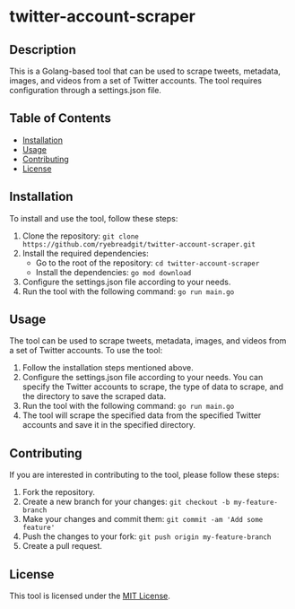 # twitter-account-scraper

## Description
This is a Golang-based tool that can be used to scrape tweets, metadata, images, and videos from a set of Twitter accounts. The tool requires configuration through a settings.json file. 

## Table of Contents
- [Installation](#installation)
- [Usage](#usage)
- [Contributing](#contributing)
- [License](#license)

## Installation
To install and use the tool, follow these steps:
1. Clone the repository: `git clone https://github.com/ryebreadgit/twitter-account-scraper.git`
2. Install the required dependencies: 
    - Go to the root of the repository: `cd twitter-account-scraper`
    - Install the dependencies: `go mod download`
3. Configure the settings.json file according to your needs. 
4. Run the tool with the following command: `go run main.go`

## Usage
The tool can be used to scrape tweets, metadata, images, and videos from a set of Twitter accounts. To use the tool:
1. Follow the installation steps mentioned above.
2. Configure the settings.json file according to your needs. You can specify the Twitter accounts to scrape, the type of data to scrape, and the directory to save the scraped data.
3. Run the tool with the following command: `go run main.go`
4. The tool will scrape the specified data from the specified Twitter accounts and save it in the specified directory.

## Contributing
If you are interested in contributing to the tool, please follow these steps:
1. Fork the repository.
2. Create a new branch for your changes: `git checkout -b my-feature-branch`
3. Make your changes and commit them: `git commit -am 'Add some feature'`
4. Push the changes to your fork: `git push origin my-feature-branch`
5. Create a pull request.

## License
This tool is licensed under the [MIT License](https://github.com/ryebreadgit/twitter-account-scraper/LICENSE.md).
